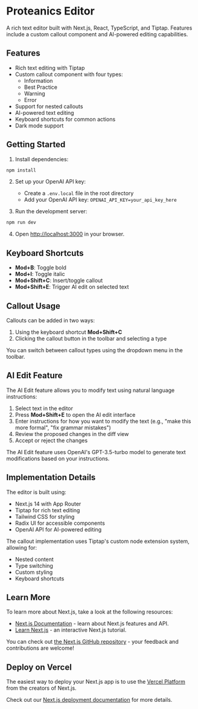 # Proteanics Editor

A rich text editor built with Next.js, React, TypeScript, and Tiptap. Features include a custom callout component and AI-powered editing capabilities.

## Features

- Rich text editing with Tiptap
- Custom callout component with four types:
  - Information
  - Best Practice
  - Warning
  - Error
- Support for nested callouts
- AI-powered text editing
- Keyboard shortcuts for common actions
- Dark mode support

## Getting Started

1. Install dependencies:
```bash
npm install
```

2. Set up your OpenAI API key:
   - Create a `.env.local` file in the root directory
   - Add your OpenAI API key: `OPENAI_API_KEY=your_api_key_here`

3. Run the development server:
```bash
npm run dev
```

4. Open [http://localhost:3000](http://localhost:3000) in your browser.

## Keyboard Shortcuts

- **Mod+B**: Toggle bold
- **Mod+I**: Toggle italic
- **Mod+Shift+C**: Insert/toggle callout
- **Mod+Shift+E**: Trigger AI edit on selected text

## Callout Usage

Callouts can be added in two ways:
1. Using the keyboard shortcut **Mod+Shift+C**
2. Clicking the callout button in the toolbar and selecting a type

You can switch between callout types using the dropdown menu in the toolbar.

## AI Edit Feature

The AI Edit feature allows you to modify text using natural language instructions:

1. Select text in the editor
2. Press **Mod+Shift+E** to open the AI edit interface
3. Enter instructions for how you want to modify the text (e.g., "make this more formal", "fix grammar mistakes")
4. Review the proposed changes in the diff view
5. Accept or reject the changes

The AI Edit feature uses OpenAI's GPT-3.5-turbo model to generate text modifications based on your instructions.

## Implementation Details

The editor is built using:
- Next.js 14 with App Router
- Tiptap for rich text editing
- Tailwind CSS for styling
- Radix UI for accessible components
- OpenAI API for AI-powered editing

The callout implementation uses Tiptap's custom node extension system, allowing for:
- Nested content
- Type switching
- Custom styling
- Keyboard shortcuts

## Learn More

To learn more about Next.js, take a look at the following resources:

- [Next.js Documentation](https://nextjs.org/docs) - learn about Next.js features and API.
- [Learn Next.js](https://nextjs.org/learn) - an interactive Next.js tutorial.

You can check out [the Next.js GitHub repository](https://github.com/vercel/next.js) - your feedback and contributions are welcome!

## Deploy on Vercel

The easiest way to deploy your Next.js app is to use the [Vercel Platform](https://vercel.com/new?utm_medium=default-template&filter=next.js&utm_source=create-next-app&utm_campaign=create-next-app-readme) from the creators of Next.js.

Check out our [Next.js deployment documentation](https://nextjs.org/docs/app/building-your-application/deploying) for more details.
